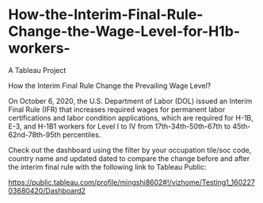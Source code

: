 # How-the-Interim-Final-Rule-Change-the-Wage-Level-for-H1b-workers-
A Tableau Project

How the Interim Final Rule Change the Prevailing Wage Level?

On October 6, 2020, the U.S. Department of Labor (DOL) issued an Interim Final Rule (IFR) that  increases required wages for permanent labor certifications and labor condition applications, which are required for H-1B, E-3, and H-1B1 workers for Level I to IV from 17th-34th-50th-67th to 45th-62nd-78th-95th percentiles.

Check out the dashboard using the filter by your occupation tile/soc code, country name and updated dated to compare the change before and after the interim final rule with the following link to Tableau Public:  

https://public.tableau.com/profile/mingshi8602#!/vizhome/Testing1_16022703680420/Dashboard2

